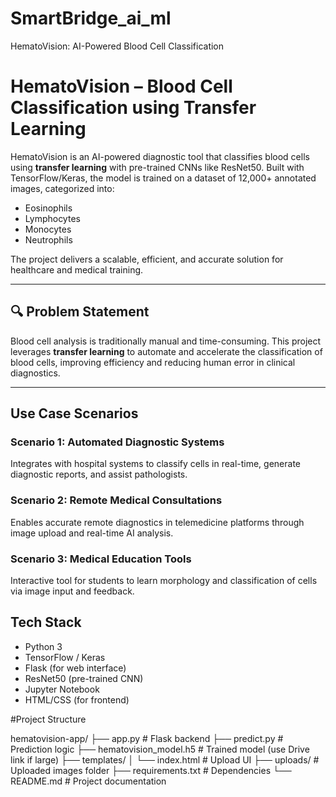 # SmartBridge_ai_ml
HematoVision: AI-Powered Blood Cell Classification

# HematoVision – Blood Cell Classification using Transfer Learning

HematoVision is an AI-powered diagnostic tool that classifies blood cells using **transfer learning** with pre-trained CNNs like ResNet50. Built with TensorFlow/Keras, the model is trained on a dataset of 12,000+ annotated images, categorized into:

- Eosinophils
- Lymphocytes
- Monocytes
- Neutrophils

The project delivers a scalable, efficient, and accurate solution for healthcare and medical training.

---

## 🔍 Problem Statement

Blood cell analysis is traditionally manual and time-consuming. This project leverages **transfer learning** to automate and accelerate the classification of blood cells, improving efficiency and reducing human error in clinical diagnostics.

---

##  Use Case Scenarios

### Scenario 1: Automated Diagnostic Systems
Integrates with hospital systems to classify cells in real-time, generate diagnostic reports, and assist pathologists.

### Scenario 2: Remote Medical Consultations
Enables accurate remote diagnostics in telemedicine platforms through image upload and real-time AI analysis.

### Scenario 3: Medical Education Tools
Interactive tool for students to learn morphology and classification of cells via image input and feedback.



## Tech Stack

- Python 3
- TensorFlow / Keras
- Flask (for web interface)
- ResNet50 (pre-trained CNN)
- Jupyter Notebook
- HTML/CSS (for frontend)
  
#Project Structure

hematovision-app/
├── app.py # Flask backend
├── predict.py # Prediction logic
├── hematovision_model.h5 # Trained model (use Drive link if large)
├── templates/
│ └── index.html # Upload UI
├── uploads/ # Uploaded images folder
├── requirements.txt # Dependencies
└── README.md # Project documentation


